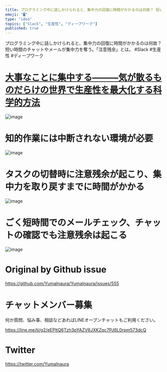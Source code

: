 ```yaml
---
title: プログラミング中に話しかけられると、集中力の回復に時間がかかるのは何故？ 短い時間のチャットやメールが集中力を奪う。「注意残余」とは。 #S
emoji: "🖥"
type: "idea"
topics: ["Slack", "生産性", "ディープワーク"]
published: true
---
```


プログラミング中に話しかけられると、集中力の回復に時間がかかるのは何故？ 短い時間のチャットやメールが集中力を奪う。「注意残余」とは。 #Slack #生産性 #ディープワーク

# [大事なことに集中する―――気が散るものだらけの世界で生産性を最大化する科学的方法](https://www.amazon.co.jp/%E5%A4%A7%E4%BA%8B%E3%81%AA%E3%81%93%E3%81%A8%E3%81%AB%E9%9B%86%E4%B8%AD%E3%81%99%E3%82%8B%E2%80%95%E2%80%95%E2%80%95%E6%B0%97%E3%81%8C%E6%95%A3%E3%82%8B%E3%82%82%E3%81%AE%E3%81%A0%E3%82%89%E3%81%91%E3%81%AE%E4%B8%96%E7%95%8C%E3%81%A7%E7%94%9F%E7%94%A3%E6%80%A7%E3%82%92%E6%9C%80%E5%A4%A7%E5%8C%96%E3%81%99%E3%82%8B%E7%A7%91%E5%AD%A6%E7%9A%84%E6%96%B9%E6%B3%95-%E3%82%AB%E3%83%AB%E3%83%BB%E3%83%8B%E3%83%A5%E3%83%BC%E3%83%9D%E3%83%BC%E3%83%88/dp/4478068550/ref=sr_1_1?ie=UTF8&qid=1549421109&sr=8-1&keywords=%E3%83%87%E3%82%A3%E3%83%BC%E3%83%97%E3%83%AF%E3%83%BC%E3%82%AF)

![image](https://user-images.githubusercontent.com/13635059/52317781-ced7dd80-2a04-11e9-9691-3ae6e7d9178a.png)

# 知的作業には中断されない環境が必要

![image](https://user-images.githubusercontent.com/13635059/52317660-46593d00-2a04-11e9-9b3a-dee364785709.png)

# タスクの切替時に注意残余が起こり、集中力を取り戻すまでに時間がかかる

![image](https://user-images.githubusercontent.com/13635059/52317629-23c72400-2a04-11e9-9436-5f51f2513a81.png)

# ごく短時間でのメールチェック、チャットの確認でも注意残余は起こる

![image](https://user-images.githubusercontent.com/13635059/52317641-2c1f5f00-2a04-11e9-82cb-e81a421ebfaa.png)


# Original by Github issue

https://github.com/YumaInaura/YumaInaura/issues/555








<!-- Update From Qiita API -->

# チャットメンバー募集


何か質問、悩み事、相談などあればLINEオープンチャットもご利用ください。

https://line.me/ti/g2/eEPltQ6Tzh3pYAZV8JXKZqc7PJ6L0rpm573dcQ





# Twitter


https://twitter.com/YumaInaura


<!-- Update From Qiita API -->



